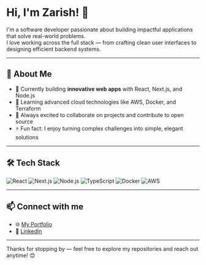 # Hi, I'm Zarish! 👋

I'm a software developer passionate about building impactful applications that solve real-world problems.  
I love working across the full stack — from crafting clean user interfaces to designing efficient backend systems.

---

## 🚀 About Me

- 🔭 Currently building **innovative web apps** with React, Next.js, and Node.js  
- 🌱 Learning advanced cloud technologies like AWS, Docker, and Terraform  
- 💬 Always excited to collaborate on projects and contribute to open source  
- ⚡ Fun fact: I enjoy turning complex challenges into simple, elegant solutions

---

## 🛠️ Tech Stack

![React](https://img.shields.io/badge/-React-61DAFB?logo=react&logoColor=black&style=flat-square)
![Next.js](https://img.shields.io/badge/-Next.js-000000?logo=next.js&logoColor=white&style=flat-square)
![Node.js](https://img.shields.io/badge/-Node.js-339933?logo=node.js&logoColor=white&style=flat-square)
![TypeScript](https://img.shields.io/badge/-TypeScript-3178C6?logo=typescript&logoColor=white&style=flat-square)
![Docker](https://img.shields.io/badge/-Docker-2496ED?logo=docker&logoColor=white&style=flat-square)
![AWS](https://img.shields.io/badge/-AWS-232F3E?logo=amazonaws&logoColor=white&style=flat-square)

---

## 📫 Connect with me

- 🌐 [My Portfolio](https://zarish-portfolio.vercel.app)  
- 💼 [LinkedIn](https://www.linkedin.com/in/zarishbilal)  


---

Thanks for stopping by — feel free to explore my repositories and reach out anytime! 😊

<!--  
You can update this README anytime to showcase your latest skills and projects!  
-->
